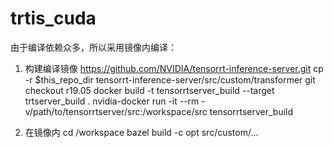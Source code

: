 # trtis_cuda

由于编译依赖众多，所以采用镜像内编译：

1. 构建编译镜像
https://github.com/NVIDIA/tensorrt-inference-server.git
cp -r $this_repo_dir tensorrt-inference-server/src/custom/transformer 
git checkout r19.05
docker build -t tensorrtserver_build --target trtserver_build .
nvidia-docker run -it --rm -v/path/to/tensorrtserver/src:/workspace/src tensorrtserver_build

2. 在镜像内
cd /workspace
bazel build -c opt src/custom/...
